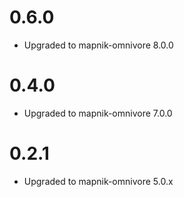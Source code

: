 # 0.6.0

- Upgraded to mapnik-omnivore 8.0.0

# 0.4.0

- Upgraded to mapnik-omnivore 7.0.0


# 0.2.1

- Upgraded to mapnik-omnivore 5.0.x
